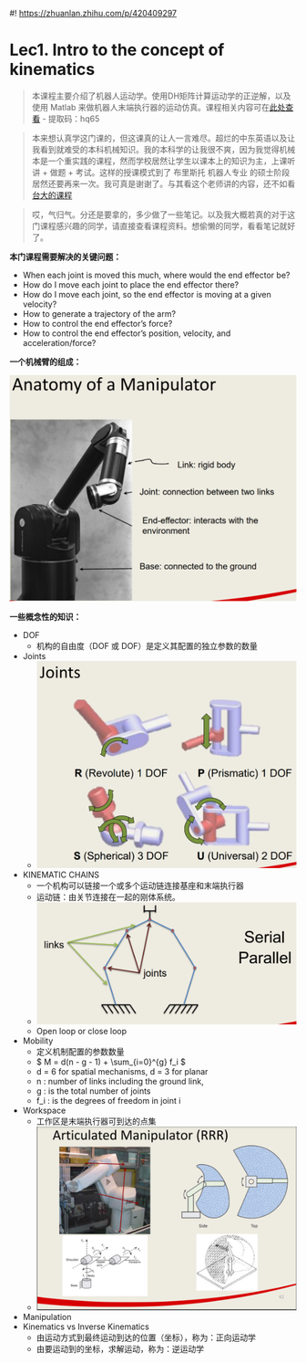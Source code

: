 #! https://zhuanlan.zhihu.com/p/420409297
# Lec1. Intro to the concept of kinematics

> 本课程主要介绍了机器人运动学。使用DH矩阵计算运动学的正逆解，以及使用 Matlab 来做机器人末端执行器的运动仿真。课程相关内容可在[此处查看](链接：https://pan.baidu.com/s/1ZJyGgTrQg-uERRLKwN2W3g) - 提取码：hq65 


> 本来想认真学这门课的，但这课真的让人一言难尽。超烂的中东英语以及让我看到就难受的本科机械知识。我的本科学的让我很不爽，因为我觉得机械本是一个重实践的课程，然而学校居然让学生以课本上的知识为主，上课听讲 + 做题 + 考试。这样的授课模式到了 布里斯托 机器人专业 的硕士阶段 居然还要再来一次。我可真是谢谢了。与其看这个老师讲的内容，还不如看[台大的课程](https://www.bilibili.com/video/BV1v4411H7ez?from=search&seid=13776551530433787877&spm_id_from=333.337.0.0)


> 哎，气归气。分还是要拿的，多少做了一些笔记。以及我大概若真的对于这门课程感兴趣的同学，请直接查看课程资料。想偷懒的同学，看看笔记就好了。

**本门课程需要解决的关键问题：**

- When each joint is moved this much, where would the end effector be?
- How do I move each joint to place the end effector there?
- How do I move each joint, so the end effector is moving at a given velocity?
- How to generate a trajectory of the arm?
- How to control the end effector’s force?
- How to control the end effector’s position, velocity, and acceleration/force?

**一个机械臂的组成：**

![ ](pics/1.png)

**一些概念性的知识：**

- DOF
  - 机构的自由度（DOF 或 DOF）是定义其配置的独立参数的数量
- Joints
  - ![ ](pics/2.png)
- KINEMATIC CHAINS
  - 一个机构可以链接一个或多个运动链连接基座和末端执行器
  - 运动链：由关节连接在一起的刚体系统。
  - ![ ](pics/3.png)
  - Open loop or close loop 
- Mobility
  - 定义机制配置的参数数量
  - $ M = d(n - g - 1) + \sum_{i=0}^{g} f_i $
  - d = 6 for spatial mechanisms, d = 3 for planar
  - n : number of links including the ground link,
  - g : is the total number of joints
  - f_i : is the degrees of freedom in joint i
- Workspace
  - 工作区是末端执行器可到达的点集
  - ![ ](pics/4.png)
- Manipulation
- Kinematics vs Inverse Kinematics
  - 由运动方式到最终运动到达的位置（坐标），称为：正向运动学
  - 由要运动到的坐标，求解运动，称为：逆运动学
